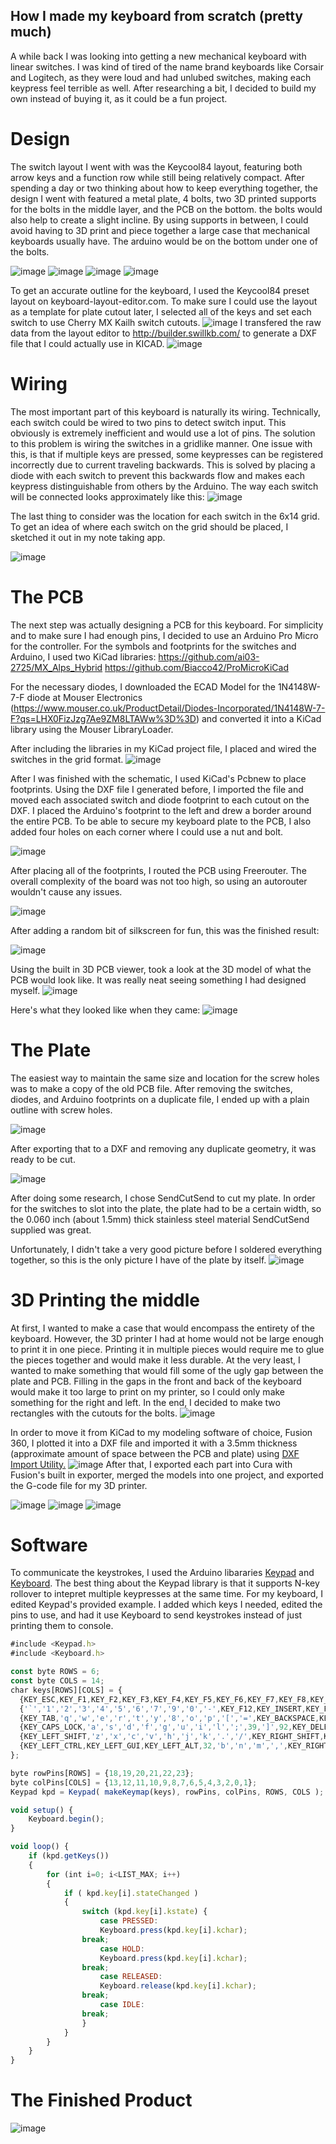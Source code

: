 ## How I made my keyboard from scratch (pretty much)

A while back I was looking into getting a new mechanical keyboard with linear switches. I was kind of tired of the name brand keyboards like Corsair and Logitech, as they were loud and had unlubed switches, making each keypress feel terrible as well. After researching a bit, I decided to build my own instead of buying it, as it could be a fun project.

# Design

The switch layout I went with was the Keycool84 layout, featuring both arrow keys and a function row while still being relatively compact. After spending a day or two thinking about how to keep everything together, the design I went with featured a metal plate, 4 bolts, two 3D printed supports for the bolts in the middle layer, and the PCB on the bottom. the bolts would also help to create a slight incline. By using supports in between, I could avoid having to 3D print and piece together a large case that mechanical keyboards usually have. The arduino would be on the bottom under one of the bolts. 

![image](https://user-images.githubusercontent.com/64398319/158050262-5e15bb89-1599-4170-9868-493a6f08a26c.png)
![image](https://user-images.githubusercontent.com/64398319/158050263-b1dc7c28-3cb3-4891-8bff-14244251af5b.png)
![image](https://user-images.githubusercontent.com/64398319/158050266-f7abeeda-f0f4-4549-84b6-0d24b41d1794.png)
![image](https://user-images.githubusercontent.com/64398319/158050325-4f643ca3-9047-426a-84aa-c1d8a382a4ce.png)


To get an accurate outline for the keyboard, I used the Keycool84 preset layout on keyboard-layout-editor.com.
To make sure I could use the layout as a template for plate cutout later, I selected all of the keys and set each switch to use Cherry MX Kailh switch cutouts.
![image](https://user-images.githubusercontent.com/64398319/156913471-94514249-7342-45ae-94da-e16879379bad.png)
I transfered the raw data from the layout editor to http://builder.swillkb.com/ to generate a DXF file that I could actually use in KICAD.
![image](https://user-images.githubusercontent.com/64398319/156913561-4abd1c04-be77-456a-a2bf-ec5f8076c4ff.png)

# Wiring

The most important part of this keyboard is naturally its wiring. Technically, each switch could be wired to two pins to detect switch input. This obviously is extremely inefficient and would use a lot of pins. The solution to this problem is wiring the switches in a gridlike manner. One issue with this, is that if multiple keys are pressed, some keypresses can be registered incorrectly due to current traveling backwards. This is solved by placing a diode with each switch to prevent this backwards flow and makes each keypress distinguishable from others by the Arduino. The way each switch will be connected looks approximately like this:
![image](https://user-images.githubusercontent.com/64398319/157819797-67bfb5fa-5837-4856-916b-f1252c01b59c.png)

The last thing to consider was the location for each switch in the 6x14 grid. To get an idea of where each switch on the grid should be placed, I sketched it out in my note taking app. 

![image](https://user-images.githubusercontent.com/64398319/158050202-1c3fefc8-b831-4bbc-afda-89fef113b22c.png)

# The PCB

The next step was actually designing a PCB for this keyboard. For simplicity and to make sure I had enough pins, I decided to use an Arduino Pro Micro for the controller. 
For the symbols and footprints for the switches and Arduino, I used two KiCad libraries:
https://github.com/ai03-2725/MX_Alps_Hybrid 
https://github.com/Biacco42/ProMicroKiCad 

For the necessary diodes, I downloaded the ECAD Model for the 1N4148W-7-F diode at Mouser Electronics (https://www.mouser.co.uk/ProductDetail/Diodes-Incorporated/1N4148W-7-F?qs=LHX0FizJzg7Ae9ZM8LTAWw%3D%3D) and converted it into a KiCad library using the Mouser LibraryLoader. 

After including the libraries in my KiCad project file, I placed and wired the switches in the grid format. 
![image](https://user-images.githubusercontent.com/64398319/156914644-28b6951b-53ae-49a6-a32d-6735d501118d.png)

After I was finished with the schematic, I used KiCad's Pcbnew to place footprints. Using the DXF file I generated before, I imported the file and moved each associated switch and diode footprint to each cutout on the DXF. I placed the Arduino's footprint to the left and drew a border around the entire PCB. To be able to secure my keyboard plate to the PCB, I also added four holes on each corner where I could use a nut and bolt. 

![image](https://user-images.githubusercontent.com/64398319/157821436-4c10f5d9-3811-41f9-b8b4-d5429ce21891.png)

After placing all of the footprints, I routed the PCB using Freerouter. The overall complexity of the board was not too high, so using an autorouter wouldn't cause any issues.

![image](https://user-images.githubusercontent.com/64398319/158049166-65c9d70e-f2d0-451b-9de9-b5cfaf715907.png)

After adding a random bit of silkscreen for fun, this was the finished result:

![image](https://user-images.githubusercontent.com/64398319/158049203-7c9f8214-b44d-4726-a1ab-1919ce9bcc8b.png)


Using the built in 3D PCB viewer, took a look at the 3D model of what the PCB would look like. It was really neat seeing something I had designed myself.
![image](https://user-images.githubusercontent.com/64398319/157820904-c71715d5-1f2b-48c7-a5bc-12e582cc88d9.png)

Here's what they looked like when they came:
![image](https://user-images.githubusercontent.com/64398319/163095199-d4282166-2887-47cb-b82f-f2c585919dc5.png)

# The Plate
The easiest way to maintain the same size and location for the screw holes was to make a copy of the old PCB file. After removing the switches, diodes, and Arduino footprints on a duplicate file, I ended up with a plain outline with screw holes. 

![image](https://user-images.githubusercontent.com/64398319/156914999-5e441838-1f00-4a85-bbc8-6bfe073fd34e.png)

After exporting that to a DXF and removing any duplicate geometry, it was ready to be cut.

![image](https://user-images.githubusercontent.com/64398319/156915136-90c74858-9eef-4488-aee6-487e9e8ca6b9.png)

After doing some research, I chose SendCutSend to cut my plate. In order for the switches to slot into the plate, the plate had to be a certain width, so the 0.060 inch (about 1.5mm) thick stainless steel material SendCutSend supplied was great. 

Unfortunately, I didn't take a very good picture before I soldered everything together, so this is the only picture I have of the plate by itself. 
![image](https://user-images.githubusercontent.com/64398319/163095856-64816638-67b0-4505-9fdb-85be14e450b3.png)

# 3D Printing the middle

At first, I wanted to make a case that would encompass the entirety of the keyboard. However, the 3D printer I had at home would not be large enough to print it in one piece. Printing it in multiple pieces would require me to glue the pieces together and would make it less durable. At the very least, I wanted to make something that would fill some of the ugly gap between the plate and PCB. Filling in the gaps in the front and back of the keyboard would make it too large to print on my printer, so I could only make something for the right and left. In the end, I decided to make two rectangles with the cutouts for the bolts. 
![image](https://user-images.githubusercontent.com/64398319/163069469-5db6c803-8254-4282-bb52-5a77cc765ab5.png)

In order to move it from KiCad to my modeling software of choice, Fusion 360, I plotted it into a DXF file and imported it with a 3.5mm thickness (approximate amount of space between the PCB and plate) using [DXF Import Utility.](https://apps.autodesk.com/FUSION/en/Detail/Index?id=3146198746757677787&appLang=en&os=Win64) 
![image](https://user-images.githubusercontent.com/64398319/163076669-806fe629-d160-4fd3-8334-9b8d3aad0fc6.png)
After that, I exported each part into Cura with Fusion's built in exporter, merged the models into one project, and exported the G-code file for my 3D printer. 

![image](https://user-images.githubusercontent.com/64398319/163076444-9f08e2bd-0422-494a-8ac4-8bb8a6fc309e.png)
![image](https://user-images.githubusercontent.com/64398319/163076477-ad4a812a-ee4c-41ad-8c8a-6064a645b61d.png)
![image](https://user-images.githubusercontent.com/64398319/163076375-7473896c-d5f1-4080-9028-d571c682d53a.png)

# Software
To communicate the keystrokes, I used the Arduino libararies [Keypad](https://playground.arduino.cc/Code/Keypad/) and [Keyboard](https://www.arduino.cc/reference/en/language/functions/usb/keyboard/). The best thing about the Keypad library is that it supports N-key rollover to intepret multiple keypresses at the same time. For my keyboard, I edited Keypad's provided example. I added which keys I needed, edited the pins to use, and had it use Keyboard to send keystrokes instead of just printing them to console. 

```javascript
#include <Keypad.h>
#include <Keyboard.h>

const byte ROWS = 6;
const byte COLS = 14; 
char keys[ROWS][COLS] = {
  {KEY_ESC,KEY_F1,KEY_F2,KEY_F3,KEY_F4,KEY_F5,KEY_F6,KEY_F7,KEY_F8,KEY_F9,KEY_F10,KEY_F11,206,KEY_HOME},
  {'`','1','2','3','4','5','6','7','9','0','-',KEY_F12,KEY_INSERT,KEY_PAGE_UP},
  {KEY_TAB,'q','w','e','r','t','y','8','o','p','[','=',KEY_BACKSPACE,KEY_PAGE_DOWN},
  {KEY_CAPS_LOCK,'a','s','d','f','g','u','i','l',';',39,']',92,KEY_DELETE},
  {KEY_LEFT_SHIFT,'z','x','c','v','h','j','k','.','/',KEY_RIGHT_SHIFT,KEY_RETURN,KEY_UP_ARROW,' '},
  {KEY_LEFT_CTRL,KEY_LEFT_GUI,KEY_LEFT_ALT,32,'b','n','m',',',KEY_RIGHT_ALT,KEY_RIGHT_GUI,KEY_RIGHT_CTRL,KEY_LEFT_ARROW,KEY_DOWN_ARROW,KEY_RIGHT_ARROW}
};

byte rowPins[ROWS] = {18,19,20,21,22,23}; 
byte colPins[COLS] = {13,12,11,10,9,8,7,6,5,4,3,2,0,1}; 
Keypad kpd = Keypad( makeKeymap(keys), rowPins, colPins, ROWS, COLS );

void setup() {
    Keyboard.begin();
}

void loop() {
    if (kpd.getKeys())
    {
        for (int i=0; i<LIST_MAX; i++)   
        {
            if ( kpd.key[i].stateChanged )   
            {
                switch (kpd.key[i].kstate) { 
                    case PRESSED:
                    Keyboard.press(kpd.key[i].kchar);  
                break;
                    case HOLD:
                    Keyboard.press(kpd.key[i].kchar); 
                break;
                    case RELEASED:
                    Keyboard.release(kpd.key[i].kchar);  
                break;
                    case IDLE:
                break;
                }
            }
        }
    }
} 
```
# The Finished Product

![image](https://user-images.githubusercontent.com/64398319/163095992-90e54a77-97ab-4044-b17c-40da664bfaed.png)
